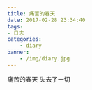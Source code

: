 ```yaml
---
title: 痛苦的春天
date: 2017-02-28 23:34:40
tags:
- 日志
categories:
    - diary
banner:
    - /img/diary.jpg
---
```


痛苦的春天
失去了一切